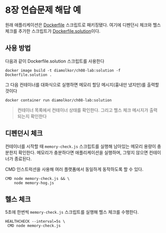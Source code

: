 # 8장 연습문제 해답 예

원래 애플리케이션은 [Dockerfile](./Dockerfile) 스크립트로 패키징됐다. 여기에 디펜던시 체크와 헬스체크를 추가한 스크립트가 [Dockerfile.solution](./Dockerfile.solution)이다.


## 사용 방법

다음과 같이 Dockerfile.solution 스크립트를 사용한다

```
docker image build -t diamolkor/ch08-lab:solution -f Dockerfile.solution .
```

그 다음 컨테이너를 대화식으로 실행하면 메모리 할당 메시지(흉내만 냈지만)를 출력할 것이다


```
docker container run diamolkor/ch08-lab:solution
```

> 컨테이너 목록에서 컨테이너 상태를 확인한다. 그리고 헬스 체크 메시지가 출력되는지 확인한다

## 디펜던시 체크

컨테이너를 시작할 때 `memory-check.js` 스크립트를 실행해 남아있는 메모리 용량이 충분한지 확인한다. 메모리가 충분하다면 애플리케이션을 실행하며, 그렇지 않으면 컨테이너가 종료된다.

CMD 인스트럭션을 사용해 여러 플랫폼에서 동일하게 동작하도록 할 수 있다.

```
CMD node memory-check.js && \
    node memory-hog.js
```

## 헬스 체크

5초에 한번씩 `memory-check.js` 스크립트를 실행해 헬스 체크를 수행한다.

```
HEALTHCHECK --interval=5s \
 CMD node memory-check.js
```
